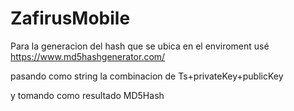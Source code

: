 # ZafirusMobile

Para la generacion del hash que se ubica en el enviroment usé
https://www.md5hashgenerator.com/

pasando como string la combinacion de Ts+privateKey+publicKey

y tomando como resultado MD5Hash
